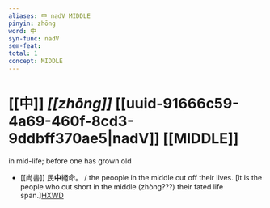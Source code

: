 ```yaml
---
aliases: 中 nadV MIDDLE
pinyin: zhōng
word: 中
syn-func: nadV
sem-feat: 
total: 1
concept: MIDDLE 
---
```

# [[中]] *[[zhōng]]*  [[uuid-91666c59-4a69-460f-8cd3-9ddbff370ae5|nadV]] [[MIDDLE]]
in mid-life; before one has grown old
 - [[尚書]] 民**中**絕命。 / the peoople in the middle cut off their lives. [it is the people who cut short in the middle (zhòng???) their fated life span.][HXWD](https://hxwd.org/textview.html?location=KR1b0001_tls_024-2a.12)